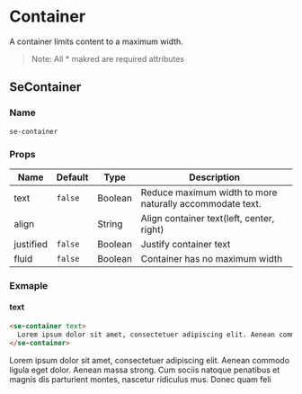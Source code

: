 # Container

A container limits content to a maximum width.

> Note: All * makred are required attributes

## SeContainer
### Name 
`se-container`
### Props
| Name      | Default | Type    | Description                                              |
| --------- | ------- | ------- | -------------------------------------------------------- |
| text      | `false` | Boolean | Reduce maximum width to more naturally accommodate text. |
| align     |         | String  | Align container text(left, center, right)                |
| justified | `false` | Boolean | Justify container text                                   |
| fluid     | `false` | Boolean | Container has no maximum width                           |

### Exmaple
#### text
```html
<se-container text>
  Lorem ipsum dolor sit amet, consectetuer adipiscing elit. Aenean commodo ligula eget dolor. Aenean massa strong. Cum sociis natoque penatibus et magnis dis parturient montes, nascetur ridiculus mus. Donec quam felis
</se-container>
```
<ClientOnly>
<se-container text> Lorem ipsum dolor sit amet, consectetuer adipiscing elit. Aenean commodo ligula eget dolor. Aenean massa strong. Cum sociis natoque penatibus et magnis dis parturient montes, nascetur ridiculus mus. Donec quam feli</se-container>
</ClientOnly>

<style lang="styl">
@import '~semantic-ui-css/semantic.css';
</style>